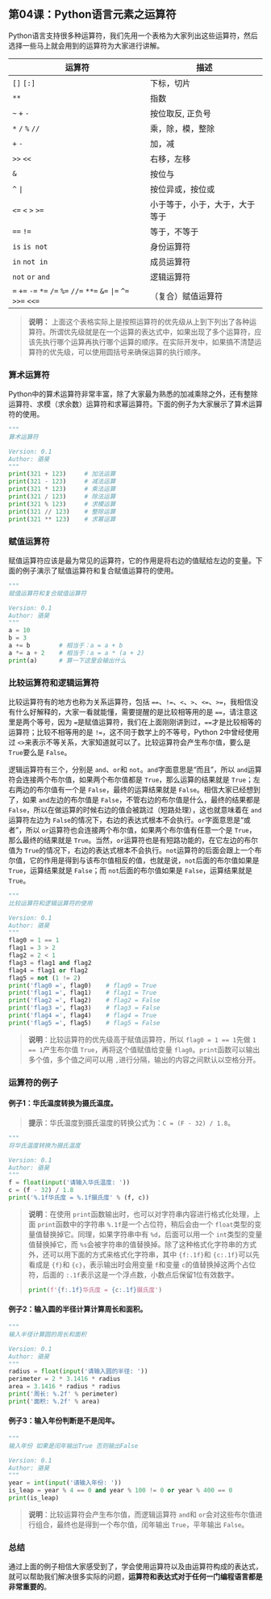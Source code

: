 ## 第04课：Python语言元素之运算符

Python语言支持很多种运算符，我们先用一个表格为大家列出这些运算符，然后选择一些马上就会用到的运算符为大家进行讲解。

| 运算符                                                                                        | 描述                           |
| --------------------------------------------------------------------------------------------- | ------------------------------ |
| `[]` `[:]`                                                                                | 下标，切片                     |
| `**`                                                                                        | 指数                           |
| `~` `+` `-`                                                                             | 按位取反, 正负号               |
| `*` `/` `%` `//`                                                                      | 乘，除，模，整除               |
| `+` `-`                                                                                   | 加，减                         |
| `>>` `<<`                                                                                 | 右移，左移                     |
| `&`                                                                                         | 按位与                         |
| `^` `\|`                                                                                   | 按位异或，按位或               |
| `<=` `<` `>` `>=`                                                                     | 小于等于，小于，大于，大于等于 |
| `==` `!=`                                                                                 | 等于，不等于                   |
| `is`  `is not`                                                                            | 身份运算符                     |
| `in` `not in`                                                                             | 成员运算符                     |
| `not` `or` `and`                                                                        | 逻辑运算符                     |
| `=` `+=` `-=` `*=` `/=` `%=` `//=` `**=` `&=` `\|=` `^=` `>>=` `<<=` | （复合）赋值运算符             |

> **说明：** 上面这个表格实际上是按照运算符的优先级从上到下列出了各种运算符。所谓优先级就是在一个运算的表达式中，如果出现了多个运算符，应该先执行哪个运算再执行哪个运算的顺序。在实际开发中，如果搞不清楚运算符的优先级，可以使用圆括号来确保运算的执行顺序。

### 算术运算符

Python中的算术运算符非常丰富，除了大家最为熟悉的加减乘除之外，还有整除运算符、求模（求余数）运算符和求幂运算符。下面的例子为大家展示了算术运算符的使用。

```Python
"""
算术运算符

Version: 0.1
Author: 骆昊
"""
print(321 + 123)     # 加法运算
print(321 - 123)     # 减法运算
print(321 * 123)     # 乘法运算
print(321 / 123)     # 除法运算
print(321 % 123)     # 求模运算
print(321 // 123)    # 整除运算
print(321 ** 123)    # 求幂运算
```

### 赋值运算符

赋值运算符应该是最为常见的运算符，它的作用是将右边的值赋给左边的变量。下面的例子演示了赋值运算符和复合赋值运算符的使用。

```Python
"""
赋值运算符和复合赋值运算符

Version: 0.1
Author: 骆昊
"""
a = 10
b = 3
a += b        # 相当于：a = a + b
a *= a + 2    # 相当于：a = a * (a + 2)
print(a)      # 算一下这里会输出什么
```

### 比较运算符和逻辑运算符

比较运算符有的地方也称为关系运算符，包括 `==`、`!=`、`<`、`>`、`<=`、`>=`，我相信没有什么好解释的，大家一看就能懂，需要提醒的是比较相等用的是 `==`，请注意这里是两个等号，因为 `=`是赋值运算符，我们在上面刚刚讲到过，`==`才是比较相等的运算符；比较不相等用的是 `!=`，这不同于数学上的不等号，Python 2中曾经使用过 `<>`来表示不等关系，大家知道就可以了。比较运算符会产生布尔值，要么是 `True`要么是 `False`。

逻辑运算符有三个，分别是 `and`、`or`和 `not`。`and`字面意思是“而且”，所以 `and`运算符会连接两个布尔值，如果两个布尔值都是 `True`，那么运算的结果就是 `True`；左右两边的布尔值有一个是 `False`，最终的运算结果就是 `False`。相信大家已经想到了，如果 `and`左边的布尔值是 `False`，不管右边的布尔值是什么，最终的结果都是 `False`，所以在做运算的时候右边的值会被跳过（短路处理），这也就意味着在 `and`运算符左边为 `False`的情况下，右边的表达式根本不会执行。`or`字面意思是“或者”，所以 `or`运算符也会连接两个布尔值，如果两个布尔值有任意一个是 `True`，那么最终的结果就是 `True`。当然，`or`运算符也是有短路功能的，在它左边的布尔值为 `True`的情况下，右边的表达式根本不会执行。`not`运算符的后面会跟上一个布尔值，它的作用是得到与该布尔值相反的值，也就是说，`not`后面的布尔值如果是 `True`，运算结果就是 `False`；而 `not`后面的布尔值如果是 `False`，运算结果就是 `True`。

```Python
"""
比较运算符和逻辑运算符的使用

Version: 0.1
Author: 骆昊
"""
flag0 = 1 == 1
flag1 = 3 > 2
flag2 = 2 < 1
flag3 = flag1 and flag2
flag4 = flag1 or flag2
flag5 = not (1 != 2)
print('flag0 =', flag0)    # flag0 = True
print('flag1 =', flag1)    # flag1 = True
print('flag2 =', flag2)    # flag2 = False
print('flag3 =', flag3)    # flag3 = False
print('flag4 =', flag4)    # flag4 = True
print('flag5 =', flag5)    # flag5 = False
```

> **说明**：比较运算符的优先级高于赋值运算符，所以 `flag0 = 1 == 1`先做 `1 == 1`产生布尔值 `True`，再将这个值赋值给变量 `flag0`。`print`函数可以输出多个值，多个值之间可以用 `,`进行分隔，输出的内容之间默认以空格分开。

### 运算符的例子

#### 例子1：华氏温度转换为摄氏温度。

> **提示**：华氏温度到摄氏温度的转换公式为：`C = (F - 32) / 1.8`。

```Python
"""
将华氏温度转换为摄氏温度

Version: 0.1
Author: 骆昊
"""
f = float(input('请输入华氏温度: '))
c = (f - 32) / 1.8
print('%.1f华氏度 = %.1f摄氏度' % (f, c))
```

> **说明**：在使用 `print`函数输出时，也可以对字符串内容进行格式化处理，上面 `print`函数中的字符串 `%.1f`是一个占位符，稍后会由一个 `float`类型的变量值替换掉它。同理，如果字符串中有 `%d`，后面可以用一个 `int`类型的变量值替换掉它，而 `%s`会被字符串的值替换掉。除了这种格式化字符串的方式外，还可以用下面的方式来格式化字符串，其中 `{f:.1f}`和 `{c:.1f}`可以先看成是 `{f}`和 `{c}`，表示输出时会用变量 `f`和变量 `c`的值替换掉这两个占位符，后面的 `:.1f`表示这是一个浮点数，小数点后保留1位有效数字。
>
> ```Python
> print(f'{f:.1f}华氏度 = {c:.1f}摄氏度')
> ```

#### 例子2：输入圆的半径计算计算周长和面积。

```Python
"""
输入半径计算圆的周长和面积

Version: 0.1
Author: 骆昊
"""
radius = float(input('请输入圆的半径: '))
perimeter = 2 * 3.1416 * radius
area = 3.1416 * radius * radius
print('周长: %.2f' % perimeter)
print('面积: %.2f' % area)
```

#### 例子3：输入年份判断是不是闰年。

```Python
"""
输入年份 如果是闰年输出True 否则输出False

Version: 0.1
Author: 骆昊
"""
year = int(input('请输入年份: '))
is_leap = year % 4 == 0 and year % 100 != 0 or year % 400 == 0
print(is_leap)
```

> **说明**：比较运算符会产生布尔值，而逻辑运算符 `and`和 `or`会对这些布尔值进行组合，最终也是得到一个布尔值，闰年输出 `True`，平年输出 `False`。

### 总结

通过上面的例子相信大家感受到了，学会使用运算符以及由运算符构成的表达式，就可以帮助我们解决很多实际的问题，**运算符和表达式对于任何一门编程语言都是非常重要的**。
